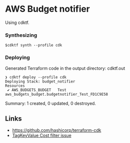 # AWS Budget notifier

Using cdktf.

### Synthesizing

```shell
$cdktf synth --profile cdk
```

### Deploying

Generated Terraform code in the output directory: cdktf.out

```shell
❯ cdktf deploy --profile cdk
Deploying Stack: budget_notifier
Resources
 ✔ AWS_BUDGETS_BUDGET   Test                aws_budgets_budget.budgetnotifier_Test_FD1C9E58
```
Summary: 1 created, 0 updated, 0 destroyed.


## Links

- https://github.com/hashicorp/terraform-cdk
- [TagKeyValue Cost filter issue](https://github.com/terraform-providers/terraform-provider-aws/issues/5890)